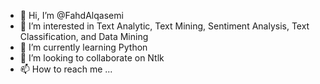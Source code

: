 - 👋 Hi, I’m @FahdAlqasemi
- 👀 I’m interested in Text Analytic, Text Mining, Sentiment Analysis, Text Classification, and Data Mining
- 🌱 I’m currently learning Python
- 💞️ I’m looking to collaborate on Ntlk
- 📫 How to reach me ...

<!---
FahdAlqasemi/FahdAlqasemi is a ✨ special ✨ repository because its `README.md` (this file) appears on your GitHub profile.
You can click the Preview link to take a look at your changes.
--->
